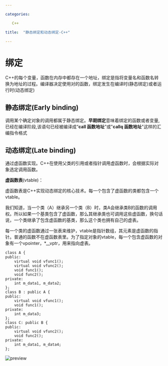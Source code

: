 ```yaml
---

categories:

   C++

title:  "静态绑定和动态绑定-C++"

---
```


# 绑定

C++的每个变量，函数在内存中都存在一个地址，绑定是指将变量名和函数名转换为地址的过程。编译器决定使用对的函数，绑定发生在编译时(静态绑定)或者运行时(动态绑定)

## 静态绑定(Early binding)

调用某个确定对象的调用都属于静态绑定。**早期绑定**意味着绑定的函数或者变量,已经在编译阶段,该语句已经被编译成“**call 函数地址**”或"**callq 函数地址**"这样的汇编指令格式



## 动态绑定(Late binding)

通过虚函数实现。C++在使用父类的引用或者指针调用虚函数时，会根据实际对象选定调用函数。

**虚函数表**(vtable)：

虚函数表是C++实现动态绑定的核心技术。每一个包含了虚函数的类都包含一个vtable。

我们知道，当一个类（A）继承另一个类（B）时，类A会继承类B的函数的调用权。所以如果一个基类包含了虚函数，那么其继承类也可调用这些虚函数，换句话说，一个类继承了包含虚函数的基类，那么这个类也拥有自己的虚表。

每一个类的虚函数通过一张表来维护，vtable是指针数组，其元素是虚函数的指针。普通的函数不在虚函数表里。为了指定对象的vtable，每一个包含虚函数的对象有一个vpointer，*__vptr，用来指向虚表。

```{C++}
class A {
public:
    virtual void vfunc1();
    virtual void vfunc2();
    void func1();
    void func2();
private:
    int m_data1, m_data2;
};
class B : public A {
public:
    virtual void vfunc1();
    void func1();
private:
    int m_data3;
};
class C: public B {
public:
    virtual void vfunc2();
    void func2();
private:
    int m_data1, m_data4;
};
```

![preview](https://pic3.zhimg.com/v2-dfe4aefdee7e06cf3151b57492ed42a2_r.jpg)



